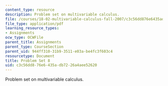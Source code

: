 ```yaml
---
content_type: resource
description: Problem set on multivariable calculus.
file: /courses/18-02-multivariable-calculus-fall-2007/c3c56dd876e6435adb7226a4aee52620_ps8.pdf
file_type: application/pdf
learning_resource_types:
- Assignments
ocw_type: OCWFile
parent_title: Assignments
parent_type: CourseSection
parent_uid: 944ff310-31b9-3511-e03a-be4fc3f603c4
resourcetype: Document
title: Problem Set 8
uid: c3c56dd8-76e6-435a-db72-26a4aee52620
---
```

Problem set on multivariable calculus.